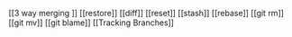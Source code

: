 [[3 way merging ]]
[[restore]]
[[diff]]
[[reset]]
[[stash]]
[[rebase]]
[[git rm]]
[[git mv]]
[[git blame]]
[[Tracking Branches]]





